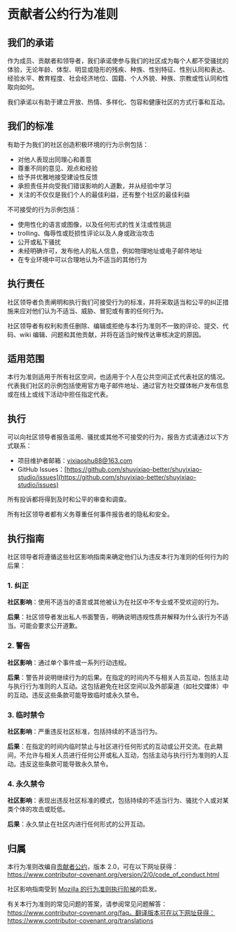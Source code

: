 # 贡献者公约行为准则

## 我们的承诺

作为成员、贡献者和领导者，我们承诺使参与我们的社区成为每个人都不受骚扰的体验，无论年龄、体型、明显或隐形的残疾、种族、性别特征、性别认同和表达、经验水平、教育程度、社会经济地位、国籍、个人外貌、种族、宗教或性认同和性取向如何。

我们承诺以有助于建立开放、热情、多样化、包容和健康社区的方式行事和互动。

## 我们的标准

有助于为我们的社区创造积极环境的行为示例包括：

* 对他人表现出同理心和善意
* 尊重不同的意见、观点和经验
* 给予并优雅地接受建设性反馈
* 承担责任并向受我们错误影响的人道歉，并从经验中学习
* 关注的不仅仅是我们个人的最佳利益，还有整个社区的最佳利益

不可接受的行为示例包括：

* 使用性化的语言或图像，以及任何形式的性关注或性挑逗
* trolling、侮辱性或贬损性评论以及人身或政治攻击
* 公开或私下骚扰
* 未经明确许可，发布他人的私人信息，例如物理地址或电子邮件地址
* 在专业环境中可以合理地认为不适当的其他行为

## 执行责任

社区领导者负责阐明和执行我们可接受行为的标准，并将采取适当和公平的纠正措施来应对他们认为不适当、威胁、冒犯或有害的任何行为。

社区领导者有权利和责任删除、编辑或拒绝与本行为准则不一致的评论、提交、代码、wiki 编辑、问题和其他贡献，并将在适当时候传达审核决定的原因。

## 适用范围

本行为准则适用于所有社区空间，也适用于个人在公共空间正式代表社区的情况。代表我们社区的示例包括使用官方电子邮件地址、通过官方社交媒体帐户发布信息或在线上或线下活动中担任指定代表。

## 执行

可以向社区领导者报告滥用、骚扰或其他不可接受的行为，报告方式请通过以下方式联系：

* 项目维护者邮箱：yixiaoshu88@163.com
* GitHub Issues：[https://github.com/shuyixiao-better/shuyixiao-studio/issues](https://github.com/shuyixiao-better/shuyixiao-studio/issues)

所有投诉都将得到及时和公平的审查和调查。

所有社区领导者都有义务尊重任何事件报告者的隐私和安全。

## 执行指南

社区领导者将遵循这些社区影响指南来确定他们认为违反本行为准则的任何行为的后果：

### 1. 纠正

**社区影响**：使用不适当的语言或其他被认为在社区中不专业或不受欢迎的行为。

**后果**：社区领导者发出私人书面警告，明确说明违规性质并解释为什么该行为不适当。可能会要求公开道歉。

### 2. 警告

**社区影响**：通过单个事件或一系列行动违规。

**后果**：警告并说明继续行为的后果。在指定的时间内不与相关人员互动，包括主动与执行行为准则的人互动。这包括避免在社区空间以及外部渠道（如社交媒体）中的互动。违反这些条款可能导致临时或永久禁令。

### 3. 临时禁令

**社区影响**：严重违反社区标准，包括持续的不适当行为。

**后果**：在指定的时间内临时禁止与社区进行任何形式的互动或公开交流。在此期间，不允许与相关人员进行任何公开或私人互动，包括主动与执行行为准则的人互动。违反这些条款可能导致永久禁令。

### 4. 永久禁令

**社区影响**：表现出违反社区标准的模式，包括持续的不适当行为、骚扰个人或对某类个体的攻击或贬低。

**后果**：永久禁止在社区内进行任何形式的公开互动。

## 归属

本行为准则改编自[贡献者公约][homepage]，版本 2.0，可在以下网址获得：
https://www.contributor-covenant.org/version/2/0/code_of_conduct.html

社区影响指南受到 [Mozilla 的行为准则执行阶梯](https://github.com/mozilla/diversity)的启发。

[homepage]: https://www.contributor-covenant.org

有关本行为准则的常见问题的答案，请参阅常见问题解答：
https://www.contributor-covenant.org/faq。翻译版本可在以下网址获得：
https://www.contributor-covenant.org/translations

